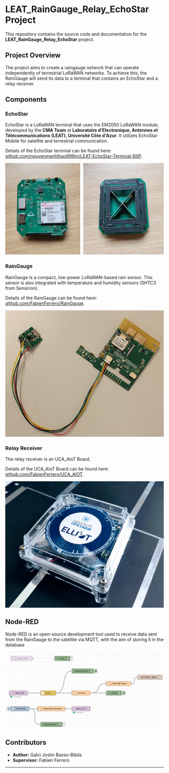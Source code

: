 # LEAT_RainGauge_Relay_EchoStar Project

This repository contains the source code and documentation for the **LEAT_RainGauge_Relay_EchoStar** project.

## Project Overview

The project aims to create a raingauge network that can operate independently of terrestrial LoRaWAN networks. To achieve this, the RainGauge will send its data to a terminal that contains an EchoStar and a relay receiver.

## Components

### EchoStar

EchoStar is a LoRaWAN terminal that uses the EM2050 LoRaWAN module, developed by the **CMA Team** at **Laboratoire d'Electronique, Antennes et Télécommunications (LEAT), Université Côte d'Azur**. It utilizes EchoStar Mobile for satellite and terrestrial communication.

Details of the EchoStar terminal can be found here: [github.com/nguyenmanhthao996tn/LEAT-EchoStar-Terminal-BSP](https://github.com/nguyenmanhthao996tn/LEAT-EchoStar-Terminal-BSP).

<p align="center"> 
  <img src="https://github.com/BASSO-Jostin/LEAT_RainGauge_Relay_EchoStar/blob/main/docs/Picture/EchoStar.PNG" width=550 height=290>
</p>

### RainGauge

RainGauge is a compact, low-power LoRaWAN-based rain sensor. This sensor is also integrated with temperature and humidity sensors (SHTC3 from Sensirion).

Details of the RainGauge can be found here: [github.com/FabienFerrero/RainGauge](https://github.com/FabienFerrero/RainGauge).

<p align="center"> 
  <img src="https://github.com/BASSO-Jostin/RainGauge_BLE/blob/main/Picture/RainGauge-connect_1.png" width=550 height=400>
</p>

### Relay Receiver

The relay receiver is an UCA_AIoT Board.

Details of the UCA_AIoT Board can be found here: [github.com/FabienFerrero/UCA_AIOT](https://github.com/FabienFerrero/UCA_AIOT).

<p align="center"> 
  <img src="https://github.com/FabienFerrero/UCA_AIOT/blob/main/doc/board.jpg" width=550 height=400>
</p>

## Node-RED

Node-RED is an open-source development tool used to receive data sent from the RainGauge to the satellite via MQTT, with the aim of storing it in the database

<p align="center"> 
<img src="https://github.com/BASSO-Jostin/LEAT_RainGauge_Relay_EchoStar/blob/main/docs/Picture/Node_Red.PNG">
</p>

## Contributors

- **Author:** Galci Jostin Basso-Bibila
- **Supervisor:** Fabien Ferrero

---
